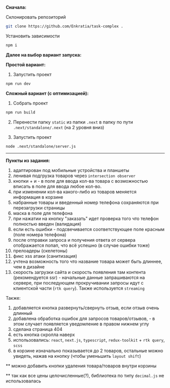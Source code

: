 **Сначала:**

Склонировать репозиторий
```sh
git clone https://github.com/Enkratia/task-complex .
```
Установить зависимости
```sh
npm i
```
**Далее на выбор вариант запуска:**

**Простой вариант:**
1. Запустить проект
```sh
npm run dev
```
**Сложный вариант (с оптимизацией):**
1. Собрать проект
```sh
npm run build
```
2. Перенести папку `static` из папки `.next` в папку по пути `.next/standalone/.next` (на 2 уровня вниз)

3. Запустить проект
```sh
node .next/standalone/server.js
```
-----------------------------------------------------------------------------
**Пункты из задания:**
1. адаптирован под мобильные устройства и планшеты
2. ленивая подгрузка товаров через `intersection observer`
3. кнопки + и - в поле для ввода кол-ва товара c возможностью вписать в поле для ввода любое кол-во.
4. при изменении кол-ва какого-либо из товаров меняется информация в корзине
5. набранные товары и введенный номер телефона сохраняются при перезагрузки страницы
6. маска в поле для телефона
7. при нажатии на кнопку "заказать" идет проверка того что телефон полностью введен (валидация)
8. если есть ошибки - подсвечивается соответствующее поле красным (поле номера телефона)
9. после отправки запроса и получения ответа от сервера отображается попап, что всё успешно (в случае ошибки тоже)
10. прелоадеры (скелетоны)
11. фикс xss атаки (санитизация)
12. учтена возможность того что название товара может быть длиннее, чем в дизайне 
13. скорость загрузки сайта и скорость появления там контента (рекомендуется ssr) - начальные данные запрашиваются на сервере, при последующем прокручивании запросы идут с клиентской части (`rtk query`). Также используется `streaming`

Также:
1. добавляется кнопка развернуть/свернуть отзыв, если отзыв очень длинный
2. добавлена обработка ошибок для запросов товаров/отзывов, - в этом случает появляется уведомление в правом нижнем углу
3. сделана страница 404
4. есть кнопка скролла наверх
5. использовались: `react`, `next.js`, `typescript`, `redux-toolkit` + `rtk query`, `scss`
6. в корзине изначально показывается до 2 товаров, остальные можно увидеть, нажав на кнопку (чтобы уменьшить `layout shift`)

** можно добавить кнопки удаления товара/товаров внутри корзины

** так как все цены целочисленные(?), библиотека по типу `decimal.js` не использовалась
